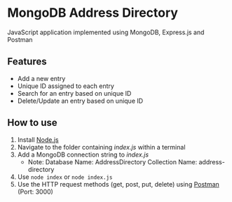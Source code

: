 # MongoDB Address Directory
JavaScript application implemented using MongoDB, Express.js and Postman

## Features
- Add a new entry
- Unique ID assigned to each entry
- Search for an entry based on unique ID
- Delete/Update an entry based on unique ID

## How to use
1. Install [Node.js](https://nodejs.org/en/download/)
2. Navigate to the folder containing *index.js* within a terminal
3. Add a MongoDB connection string to *index.js*
    - Note: Database Name: AddressDirectory
            Collection Name: address-directory
3. Use `node index` or `node index.js`
4. Use the HTTP request methods (get, post, put, delete) using [Postman](https://www.postman.com/downloads/) (Port: 3000)